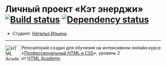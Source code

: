 # Личный проект «Кэт энерджи» [![Build status][travis-image]][travis-url] [![Dependency status][dependency-image]][dependency-url]

* Студент: [Наталья Ильина](https://up.htmlacademy.ru/adaptive/13/user/38944).

---

<a href="https://htmlacademy.ru/intensive/adaptive"><img align="left" width="50" height="50" alt="HTML Academy" src="https://up.htmlacademy.ru/static/img/intensive/adaptive/logo-for-github-2.png"></a>

Репозиторий создан для обучения на интенсивном онлайн‑курсе «[Профессиональный HTML и CSS](https://htmlacademy.ru/intensive/adaptive)», уровень 2 от [HTML Academy](https://htmlacademy.ru).

[travis-image]: https://travis-ci.org/htmlacademy-adaptive/38944-cat-energy.svg?branch=master
[travis-url]: https://travis-ci.org/htmlacademy-adaptive/38944-cat-energy
[dependency-image]: https://david-dm.org/htmlacademy-adaptive/38944-cat-energy/dev-status.svg?style=flat-square
[dependency-url]: https://david-dm.org/htmlacademy-adaptive/38944-cat-energy?type=dev
